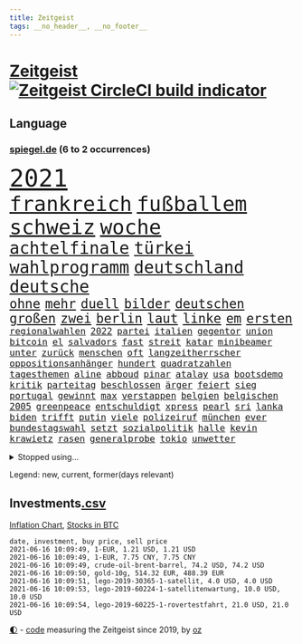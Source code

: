 ```yaml
---
title: Zeitgeist
tags: __no_header__, __no_footer__
---
```


# [Zeitgeist](https://oliz.io/zeitgeist/) [![Zeitgeist CircleCI build indicator](https://circleci.com/gh/ooz/zeitgeist.svg?style=shield)](https://circleci.com/gh/ooz/zeitgeist)

## Language

<h3><a href="https://www.spiegel.de" target="_blank">spiegel.de</a> (6 to 2 occurrences)</h3>
<p style="font-family:monospace">
<span style="font-size:32pt"><a href="news_links.html#2021" class="current">2021</a></span>
<br>
<span style="font-size:27pt"><a href="news_links.html#frankreich" class="current">frankreich</a></span>
<span style="font-size:27pt"><a href="news_links.html#fußballem" class="current">fußballem</a></span>
<span style="font-size:27pt"><a href="news_links.html#schweiz" class="current">schweiz</a></span>
<span style="font-size:27pt"><a href="news_links.html#woche" class="current">woche</a></span>
<br>
<span style="font-size:22pt"><a href="news_links.html#achtelfinale" class="current">achtelfinale</a></span>
<span style="font-size:22pt"><a href="news_links.html#türkei" class="current">türkei</a></span>
<span style="font-size:22pt"><a href="news_links.html#wahlprogramm" class="current">wahlprogramm</a></span>
<span style="font-size:22pt"><a href="news_links.html#deutschland" class="current">deutschland</a></span>
<span style="font-size:22pt"><a href="news_links.html#deutsche" class="current">deutsche</a></span>
<br>
<span style="font-size:17pt"><a href="news_links.html#ohne" class="current">ohne</a></span>
<span style="font-size:17pt"><a href="news_links.html#mehr" class="current">mehr</a></span>
<span style="font-size:17pt"><a href="news_links.html#duell" class="current">duell</a></span>
<span style="font-size:17pt"><a href="news_links.html#bilder" class="current">bilder</a></span>
<span style="font-size:17pt"><a href="news_links.html#deutschen" class="current">deutschen</a></span>
<span style="font-size:17pt"><a href="news_links.html#großen" class="current">großen</a></span>
<span style="font-size:17pt"><a href="news_links.html#zwei" class="current">zwei</a></span>
<span style="font-size:17pt"><a href="news_links.html#berlin" class="current">berlin</a></span>
<span style="font-size:17pt"><a href="news_links.html#laut" class="current">laut</a></span>
<span style="font-size:17pt"><a href="news_links.html#linke" class="current">linke</a></span>
<span style="font-size:17pt"><a href="news_links.html#em" class="current">em</a></span>
<span style="font-size:17pt"><a href="news_links.html#ersten" class="current">ersten</a></span>
<br>
<span style="font-size:12pt"><a href="news_links.html#regionalwahlen" class="current">regionalwahlen</a></span>
<span style="font-size:12pt"><a href="news_links.html#2022" class="current">2022</a></span>
<span style="font-size:12pt"><a href="news_links.html#partei" class="current">partei</a></span>
<span style="font-size:12pt"><a href="news_links.html#italien" class="current">italien</a></span>
<span style="font-size:12pt"><a href="news_links.html#gegentor" class="current">gegentor</a></span>
<span style="font-size:12pt"><a href="news_links.html#union" class="current">union</a></span>
<span style="font-size:12pt"><a href="news_links.html#bitcoin" class="current">bitcoin</a></span>
<span style="font-size:12pt"><a href="news_links.html#el" class="current">el</a></span>
<span style="font-size:12pt"><a href="news_links.html#salvadors" class="current">salvadors</a></span>
<span style="font-size:12pt"><a href="news_links.html#fast" class="current">fast</a></span>
<span style="font-size:12pt"><a href="news_links.html#streit" class="current">streit</a></span>
<span style="font-size:12pt"><a href="news_links.html#katar" class="current">katar</a></span>
<span style="font-size:12pt"><a href="news_links.html#minibeamer" class="new">minibeamer</a></span>
<span style="font-size:12pt"><a href="news_links.html#unter" class="current">unter</a></span>
<span style="font-size:12pt"><a href="news_links.html#zurück" class="current">zurück</a></span>
<span style="font-size:12pt"><a href="news_links.html#menschen" class="current">menschen</a></span>
<span style="font-size:12pt"><a href="news_links.html#oft" class="current">oft</a></span>
<span style="font-size:12pt"><a href="news_links.html#langzeitherrscher" class="current">langzeitherrscher</a></span>
<span style="font-size:12pt"><a href="news_links.html#oppositionsanhänger" class="new">oppositionsanhänger</a></span>
<span style="font-size:12pt"><a href="news_links.html#hundert" class="current">hundert</a></span>
<span style="font-size:12pt"><a href="news_links.html#quadratzahlen" class="new">quadratzahlen</a></span>
<span style="font-size:12pt"><a href="news_links.html#tagesthemen" class="new">tagesthemen</a></span>
<span style="font-size:12pt"><a href="news_links.html#aline" class="new">aline</a></span>
<span style="font-size:12pt"><a href="news_links.html#abboud" class="new">abboud</a></span>
<span style="font-size:12pt"><a href="news_links.html#pinar" class="current">pinar</a></span>
<span style="font-size:12pt"><a href="news_links.html#atalay" class="current">atalay</a></span>
<span style="font-size:12pt"><a href="news_links.html#usa" class="current">usa</a></span>
<span style="font-size:12pt"><a href="news_links.html#bootsdemo" class="new">bootsdemo</a></span>
<span style="font-size:12pt"><a href="news_links.html#kritik" class="current">kritik</a></span>
<span style="font-size:12pt"><a href="news_links.html#parteitag" class="current">parteitag</a></span>
<span style="font-size:12pt"><a href="news_links.html#beschlossen" class="current">beschlossen</a></span>
<span style="font-size:12pt"><a href="news_links.html#ärger" class="current">ärger</a></span>
<span style="font-size:12pt"><a href="news_links.html#feiert" class="current">feiert</a></span>
<span style="font-size:12pt"><a href="news_links.html#sieg" class="current">sieg</a></span>
<span style="font-size:12pt"><a href="news_links.html#portugal" class="current">portugal</a></span>
<span style="font-size:12pt"><a href="news_links.html#gewinnt" class="current">gewinnt</a></span>
<span style="font-size:12pt"><a href="news_links.html#max" class="current">max</a></span>
<span style="font-size:12pt"><a href="news_links.html#verstappen" class="current">verstappen</a></span>
<span style="font-size:12pt"><a href="news_links.html#belgien" class="current">belgien</a></span>
<span style="font-size:12pt"><a href="news_links.html#belgischen" class="current">belgischen</a></span>
<span style="font-size:12pt"><a href="news_links.html#2005" class="new">2005</a></span>
<span style="font-size:12pt"><a href="news_links.html#greenpeace" class="current">greenpeace</a></span>
<span style="font-size:12pt"><a href="news_links.html#entschuldigt" class="current">entschuldigt</a></span>
<span style="font-size:12pt"><a href="news_links.html#xpress" class="current">xpress</a></span>
<span style="font-size:12pt"><a href="news_links.html#pearl" class="current">pearl</a></span>
<span style="font-size:12pt"><a href="news_links.html#sri" class="current">sri</a></span>
<span style="font-size:12pt"><a href="news_links.html#lanka" class="current">lanka</a></span>
<span style="font-size:12pt"><a href="news_links.html#biden" class="current">biden</a></span>
<span style="font-size:12pt"><a href="news_links.html#trifft" class="current">trifft</a></span>
<span style="font-size:12pt"><a href="news_links.html#putin" class="current">putin</a></span>
<span style="font-size:12pt"><a href="news_links.html#viele" class="current">viele</a></span>
<span style="font-size:12pt"><a href="news_links.html#polizeiruf" class="current">polizeiruf</a></span>
<span style="font-size:12pt"><a href="news_links.html#münchen" class="current">münchen</a></span>
<span style="font-size:12pt"><a href="news_links.html#ever" class="current">ever</a></span>
<span style="font-size:12pt"><a href="news_links.html#bundestagswahl" class="current">bundestagswahl</a></span>
<span style="font-size:12pt"><a href="news_links.html#setzt" class="current">setzt</a></span>
<span style="font-size:12pt"><a href="news_links.html#sozialpolitik" class="new">sozialpolitik</a></span>
<span style="font-size:12pt"><a href="news_links.html#halle" class="current">halle</a></span>
<span style="font-size:12pt"><a href="news_links.html#kevin" class="current">kevin</a></span>
<span style="font-size:12pt"><a href="news_links.html#krawietz" class="new">krawietz</a></span>
<span style="font-size:12pt"><a href="news_links.html#rasen" class="current">rasen</a></span>
<span style="font-size:12pt"><a href="news_links.html#generalprobe" class="new">generalprobe</a></span>
<span style="font-size:12pt"><a href="news_links.html#tokio" class="current">tokio</a></span>
<span style="font-size:12pt"><a href="news_links.html#unwetter" class="current">unwetter</a></span>
</p>
<details>
<summary>Stopped using...</summary>
<p class="former" style="font-size:12pt">
bayer(241) infizierte(241) kleineren(241) coronafälle(240) diskriminiert(240) france(240) gerechtigkeit(240) lateinamerika(240) migrationspolitik(240) mittelfeldspieler(240) zweifelt(240) entdeckten(239) geringer(239) geschichten(239) lukas(239) rb(239) reul(239) version(239) 79(238) anleger(238) aufgerufen(238) awards(238) brutale(238) forderungen(238) gefiel(238) haare(238) interessiert(238) mike(238) streiks(238) tatortvote(238) wirklichkeit(238) überraschende(238) 2050(237) 2500(237) arbeitnehmer(237) bildungsministerin(237) entdeckung(237) erzielt(237) genannt(237) geteilt(237) influencer(237) jüdische(237) kandidatinnen(237) klimaneutral(237) lohnt(237) schalke(237) torjäger(237) treffer(237) wettbewerb(237) 737(236) benennt(236) fritz(236) gedrängt(236) instanz(236) kommentiert(236) lockdowns(236) ludwigshafen(236) mitgliedstaaten(236) reduziert(236) roth(236) spdpolitikerin(236) straftaten(236) uswirtschaft(236) virtuell(236) weshalb(236) zahlreicher(236) 04(235) 26(235) 39(235) a2(235) bekanntesten(235) beschwerde(235) besonderen(235) egal(235) gleichzeitig(235) hai(235) informieren(235) krankenhäusern(235) schadet(235) schlimmsten(235) schwedischen(235) standort(235) unmut(235) zlatan(235) 7(234) airbnb(234) bischofskonferenz(234) bundeskanzler(234) christen(234) coronalockdown(234) drehen(234) erkennt(234) feminismus(234) future(234) gefechte(234) gestrandet(234) gestrichen(234) königreichs(234) künstlerin(234) qualität(234) radikalen(234) rote(234) rüsten(234) schalkes(234) stets(234) untersucht(234) weber(234) airbus(233) alkohol(233) betriebe(233) brown(233) cockpit(233) einziges(233) elefanten(233) fünfte(233) gefüllt(233) heran(233) irgendwann(233) klein(233) landen(233) lyon(233) melanie(233) olympique(233) sicherheitsbehörden(233) sparen(233) spätestens(233) tom(233) verweigern(233) atlanta(232) ausweiten(232) bezug(232) britischer(232) depressionen(232) erdgas(232) fridays(232) investiert(232) langer(232) lebt(232) leichter(232) mario(232) nicola(232) nrwinnenminister(232) pompeo(232) raten(232) scheuer(232) tempo(232) vermittlung(232) verzweifelt(232) virologe(232) 33(231) allgäu(231) anlass(231) ausharren(231) beantragen(231) cancel(231) culture(231) gebilligt(231) gehe(231) heizung(231) herrschen(231) kohleausstieg(231) möglichst(231) mütter(231) schulden(231) veranstalter(231) verdächtigt(231) yorker(231) attraktiver(230) bayerntrainer(230) erschütterte(230) feinde(230) fliehen(230) freiburg(230) fördert(230) gesicht(230) hoffenheim(230) höchst(230) impfstoffen(230) klinik(230) kretschmer(230) reiste(230) roboter(230) räumen(230) tasche(230) vertreter(230) zwang(230) 44(229) angeklagter(229) auswanderer(229) diskussionen(229) eskalieren(229) flüchtlingen(229) gelöst(229) lügen(229) massiven(229) pharmakonzerne(229) restaurant(229) unterschiedlichen(229) verdiente(229) verlauf(229) wiederholt(229) zeitalter(229) 27(228) bedarf(228) bedenken(228) dortige(228) drohungen(228) eindringlich(228) erfuhr(228) grundschüler(228) hieß(228) historischen(228) homosexuelle(228) jackson(228) marke(228) niederlagen(228) punktet(228) radsport(228) schuss(228) verkehrsminister(228) verursacht(228) werkzeug(228) zivilisten(228) abgebrochen(227) ausflug(227) aviv(227) begleiten(227) bürgermeisterin(227) durften(227) gedreht(227) geflogen(227) gelsenkirchen(227) handelte(227) mahnen(227) maximal(227) maximilian(227) tel(227) wochenlang(227) zwischenzeitlich(227) ahnung(226) arabischen(226) auswärtigen(226) berufseinstieg(226) branchen(226) familien(226) gestritten(226) menschenleben(226) ministerpräsidentin(226) psychologe(226) schusswaffen(226) wilson(226) wälder(226) übertragung(226) 10000(225) 24jähriger(225) accounts(225) anlagen(225) befreit(225) bekämpft(225) berät(225) gewaltsamen(225) hob(225) häusliche(225) immobilien(225) investitionen(225) katastrophale(225) null(225) politisches(225) schwierigkeiten(225) spaziergang(225) tagelang(225) verspielt(225) volksverhetzung(225) 2011(224) a1(224) beleidigung(224) deals(224) debatten(224) energy(224) historisches(224) messe(224) migrationshintergrund(224) paderborn(224) präsidentin(224) pünktlich(224) satellitenbild(224) social(224) studium(224) taktik(224) umgehend(224) verkehrsunfall(224) vertritt(224) übt(224) aufstand(223) ausfall(223) behaupten(223) freundschaft(223) herzen(223) starker(223) verbündete(223) verwüstungen(223) 600(222) ansteckend(222) bundesstaat(222) volle(222) argentinien(221) besitz(221) dortmunds(221) fortgesetzt(221) indonesien(221) mesut(221) misshandlungen(221) zielgeraden(221) billie(220) eilish(220) eindämmung(220) empfohlen(220) erfassen(220) kanzlerschaft(220) angezündet(219) beschränkungen(219) goldenen(219) verstanden(219) verwandelt(219) ablehnung(218) beschossen(218) dich(218) drücken(218) einbrechen(218) einfacher(218) kanzlerkandidatur(218) kritischen(218) organisieren(218) samstagabend(218) spiegelumfrage(218) angeblicher(217) douglas(217) einnahmen(217) gehirn(217) häftlinge(217) meinen(217) mitgliedsländer(217) prinzip(217) privat(217) prominentesten(217) stiegen(217) tunesien(217) usrepräsentantenhaus(217) vakzine(217) weltkriegsbombe(217) wittert(217) beschuldigten(216) haaland(216) überschwemmungen(216) fragte(215) geschieht(215) kroos(215) männlich(215) provokation(215) schrecken(215) schwerverletzte(215) sturgeon(215) verletzten(215) überprüfen(215) absteiger(214) giuliani(214) lücke(214) probe(214) profifußball(214) sichert(214) sonde(214) springen(214) ständig(214) unglaubliche(214) vorgelegt(214) auffällig(213) hall(213) ignorieren(213) le(213) outfit(213) sachsens(213) stellungnahme(213) teilnahme(213) auszahlung(212) coronabedingt(212) coronaviruspandemie(212) justizministerium(212) netflixserie(212) raab(212) registrieren(212) todesstrafe(212) barnier(211) bestätigte(211) einbruch(211) entscheidet(211) erweist(211) kinderpornografie(211) mobilfunknetz(211) ringen(211) zuckerberg(211) überprüfung(211) bekenntnis(210) bruce(210) dreieinhalb(210) einbrecher(210) erfolgreichsten(210) indizien(210) mitfavorit(210) schlugen(210) untergebracht(210) 17jähriger(209) 73(209) amerikas(209) heiligen(209) katja(209) kracht(209) präsidentenwahl(209) stone(209) 19jähriger(208) bundesverfassungsgericht(208) dein(208) fehlten(208) führungspositionen(208) klaasjan(208) philosoph(208) wütende(208) dc(207) engpässe(207) größere(207) kunstwerk(207) top(207) 46(206) dachten(206) eudiplomaten(206) mitarbeiterin(206) telefonat(206) ausgeweitet(205) bunten(205) empfehlen(205) jubeln(205) stress(205) ware(205) 80000(204) benötigen(204) erzielten(204) praxis(204) s(204) tücken(204) asteroiden(203) flagge(203) hackerangriff(203) reus(203) tätern(203) whochef(203) blake(202) immens(202) maradona(202) messenger(202) regierungserklärung(202) wuchs(202) fußballweltmeister(201) projekts(201) sicherheitsgesetz(201) vogelgrippe(201) fließen(200) onlineplattformen(199) einhalten(197) fame(197) fehlende(197) grünenchefin(197) mischung(197) terroranschlags(197) abermals(196) feierten(196) gewaltsame(196) ksk(196) royale(196) cover(195) erfolgreichen(195) guatemala(195) lieferanten(195) palmer(195) south(195) verhinderte(195) virusmutation(195) wiedergewählt(195) anschlägen(194) daxkonzern(194) trauma(194) coronaeinschränkungen(193) himalaja(193) portal(193) sämtliche(193) verzögerungen(193) wahr(193) bezirk(192) bundesparteitag(192) 39jährigen(191) eisberg(191) gesundheitsdienst(191) gewannen(191) nannten(190) sozial(190) vogel(190) vertraute(189) aussortiert(187) barth(186) beliebten(186) dichter(186) müttern(186) 300000(185) beratungen(185) kameraden(185) kretschmann(185) offensichtlich(185) personelle(185) tragischen(185) vorfällen(185) winfried(185) tanzen(184) diesjährigen(183) farben(183) karlsruhe(183) klischees(183) rwe(183) evangelische(182) sammeln(182) unrealistisch(182) araber(181) befrieden(181) johannes(181) rückgängig(181) startup(181) stellenabbau(181) abschottung(180) edin(179) geiger(179) plänen(179) renault(179) überlastet(178) genehmigen(176) impfzentrum(176) zoom(176) berufswahl(175) hagen(175) smart(175) datenschutz(174) strukturen(174) überstehen(174) coronafolgen(173) umzugehen(173) janet(172) kursieren(172) flüchteten(171) revival(171) beerdigt(169) fabian(169) ibrahimović(169) sancho(169) dreyer(168) heimsieg(168) malu(168) koblenz(167) usarbeitsmarkt(167) 43jähriger(166) billiger(166) brachten(166) trugen(166) verdächtig(166) vertuschen(166) weltmeisterin(166) arnd(164) popsängerin(164) 1975(163) durchhalten(163) entzug(163) mandanten(162) 58(161) bundeskabinett(161) fluglinie(161) ustruppen(161) schärfer(160) ausliefern(159) kraftwerk(159) bürokratie(156) mail(156) geldtransporter(155) kollidierte(155) rekorde(155) bali(154) coronawochenüberblick(154) teneriffa(154) weimar(154) eruptionen(153) flogen(153) kleinere(153) luxusuhren(152) stoffe(152) terzić(151) karolina(150) morddrohungen(150) saisonende(150) 64jährige(149) gedicht(149) bätzing(148) richtlinien(148) aussetzen(147) gesendet(147) groko(147) entlarven(146) ausgegangen(145) texte(145) edeka(144) flüchtlingslagern(144) verschlimmert(143) überschatten(143) stadionsprecher(142) schulabschluss(141) berüchtigte(140) coronavirusvariante(140) jener(140) stromversorgung(140) urlaubsinsel(140) versunkenen(140) anfragen(139) benachbarten(139) positionieren(138) aushelfen(137) wonach(137) freilassen(136) geheim(136) 46jähriger(134) arbeitsgericht(134) höheres(134) papiere(134) rückweg(134) schutzvorkehrungen(134) dna(133) edinburgh(133) strafgerichtshof(133) trainers(133) absetzen(132) führungswechsel(132) höhenflug(132) juristische(132) jagt(131) polizeibeamte(131) impftermin(130) jahn(130) martens(129) rammt(129) ersparnisse(128) fakenews(128) fragwürdigen(128) gestohlenen(128) glasgow(128) indonesischen(128) pokalsieger(128) rotterdam(127) 111(126) hochansteckende(126) lego(126) pantherstar(126) infos(125) irische(125) konfrontation(125) sir(125) häusern(124) java(124) schrittweise(124) terrororganisation(124) zulauf(124) erschleichen(123) leugnen(123) pleiten(123) verheißt(123) willis(123) benutzen(122) kobe(122) delmenhorst(121) huntelaar(121) offline(121) agenda(120) amazons(120) dfbpräsident(120) lauert(120) verstärkte(120) freundlich(119) luxemburg(119) neuwahl(119) pokalfinale(119) gegeneinander(118) abmachung(117) pkwmaut(117) ehrgeizige(116) gemüse(116) master(115) spielzeug(115) typs(115) anrufe(114) datingapp(114) grundstück(114) matratze(114) teilzunehmen(114) aufmarsch(113) erschlagen(113) fügte(113) angemessene(112) gleicht(112) öffnungen(112) bamberg(111) beratungsstelle(110) marina(110) aufmachen(109) bildungssystem(109) bryant(109) gelähmt(109) zusagen(109) erlass(108) stürze(108) börsengang(107) manson(107) marilyn(107) abgefangen(106) berechtigte(106) direkte(106) reparatur(105) traktiert(105) benannt(104) kapital(104) üblich(104) belästigt(103) eingriffe(103) gezahlt(103) brannten(102) river(102) sprengt(102) vereint(102) hortet(101) mobbing(100) chile(99) draghi(99) grab(99) impfschutz(99) wöchentlich(99) brustimplantate(98) kreuzfahrten(98) mutanten(98) nachgebessert(98) rendite(98) rheinland(98) weiblich(98) benachteiligten(97) fahrlässige(97) indiens(97) trieben(97) bedingung(96) elektronischen(96) baron(95) streich(95) exportieren(94) ambitioniertes(93) hochschule(93) leopoldo(93) antwortet(92) bereicherung(92) notstand(92) 20jährige(91) fragwürdiges(91) palästinensischer(91) wahlomat(91) ausgegraben(90) dreieck(90) fahrradbranche(90) formate(90) fußballspieler(90) machtmissbrauch(90) magen(90) marsrover(90) angriffs(89) lösten(89) undenkbar(89) vincent(89) arroganz(88) frieren(88) japanerin(88) linkenvorsitzende(88) psychologischen(88) recherche(88) rechtsmediziner(88) schutzwirkung(88) verstörend(88) berlinern(87) bombardierung(87) eliteeinheit(87) export(87) fassungslos(87) verbots(87) biopic(86) erfüllte(86) royal(86) acts(85) beendeten(85) bürgermeisters(85) gegnerin(85) melilla(85) natotruppen(85) rausch(85) unverständnis(85) vergnügungsparks(85) botschafterin(84) lehrstunde(84) strich(84) inhalten(83) kleinparteien(83) nutzerinnen(83) pen(83) phasen(83) pilotprojekt(83) 41jährigen(82) fahrrädern(82) gesundheitsschutz(82) hilferuf(82) obduziert(82) spannender(82) steuerlich(82) universelle(82) armeechef(81) bundesinstitut(81) francisco(81) mordanklage(81) raketenangriffen(81) zurückgekehrt(81) abgewehrt(80) großereignis(80) internetriesen(80) jayz(80) mitmachen(80) befestigt(79) niemals(79) vorrangig(79) aires(78) buenos(78) flugtaxis(78) frischem(78) geldgebern(78) globes(78) teenagerin(78) täuschen(78) verborgene(78) ökologisch(78) hitlerbilder(77) knoblauch(77) marokkanischen(77) mosambik(77) pazifik(76) sexualisierter(76) steuersätzen(76) studienfach(76) unabhängigkeitsbewegung(76) vernehmung(76) vorgesetzte(76) cduabgeordnete(75) herkömmliche(75) seenotrettungsschiff(75) sicherheitsauflagen(75) aktivistengruppe(74) aufräumen(74) buchstaben(74) exzesse(74) thessaloniki(74) uskonservativen(74) angesteuert(73) goldener(73) löws(73) schieflage(73) dramatisches(72) erforschung(72) hausarztpraxen(72) hawks(72) hingewiesen(72) viertes(72) ansteigen(71) betet(71) gdl(71) lokführergewerkschaft(71) lokführern(71) studienergebnisse(71) zyklon(71) adams(70) jogi(70) michigan(70) watt(70) dagmar(69) fahrender(69) verharrt(69) algorithmen(68) angriffswelle(68) diskriminierte(68) einnahme(68) musst(68) geflügelpest(67) gekracht(67) kampl(67) press(67) room(67) vergewaltigers(67) weltberühmt(67) jordanien(66) freizeittipps(65) harmloser(65) immunisiert(65) verglich(65) überraschendste(65) aussichtsreichen(64) boxen(64) lea(64) sofortiger(64) ustalkerin(64) zweitimpfung(64) 2001(63) nagelsmann(63) niedergelassene(63) seid(63) sicherheitslücke(63) eingebunden(62) gift(62) hunderter(62) rassistisches(62) übernehme(62) dunkel(61) jährlich(61) kürzester(61) mitgliedern(61) nachziehen(61) zauberwürfel(61) zögern(61) impfstoffexporte(60) nebeneinkünften(60) staatsanwälte(60) unangemessene(60) vergrub(60) geklappt(59) landesarbeitsgericht(59) witwe(59) ermittlungsverfahren(58) raubzug(58) 15jähriger(57) dubiosen(57) elfjährige(57) kundgebungen(57) aufzuhalten(56) exporteure(56) kebekus(56) leichtathleten(56) massagesalons(56) modellprojekt(56) einklagen(55) gehälter(55) impftempo(54) masters(54) 1974(53) 35jährige(53) deutschisraelische(53) gauweiler(53) güter(53) ostküste(53) unbeteiligte(53) abwärts(52) spürt(52) aufsteigt(51) tee(51) zugeständnisse(51) chauvin(50) derek(50) schlaganfälle(50) sesamstraße(50) afroamerikaners(49) gerichtstermine(49) gerichtsverhandlung(49) jr(49) kürzer(49) nordafrika(49) radfahren(49) regionale(49) schönheitswettbewerb(49) einsammeln(48) fantastisch(48) klimabilanz(48) kritikerin(48) verlag(48) anrainer(47) auszugeben(47) expolizist(47) impfziel(47) kuss(47) enkeltrick(46) geschädigten(46) grenzzaun(46) großflächig(46) kleinerer(46) käse(46) platten(46) scheuers(46) tierwesen(46) zulassungshürden(46) joseph(45) kraus(45) scrollen(45) tätowierungen(45) ressourcen(44) berlinzehlendorf(43) brüsseler(43) genitalverstümmelung(43) kniet(43) schulnoten(43) veto(43) viola(43) zehlendorf(43) boseman(42) chadwick(42) lösegeld(42) menschliches(42) posthum(42) 54jähriger(41) borissow(41) campingplatz(41) cduführung(41) covid19infektion(41) deeskalation(41) demokratiefördergesetz(41) labour(41) packenden(41) ulrike(41) bojko(40) fotobuch(40) nachrichtenportal(39) rtlshow(39) zurückhalten(39) benzema(38) irrt(38) statistik(38) wandeln(38) ängsten(38) dublin(37) handelskammer(37) inland(37) sarg(37) seychellen(37) unternehmenssteuern(37) usmagazin(37) gesinnung(36) abstiegsgefährdete(35) aufgebrachte(35) bezweifeln(35) heldin(35) naturgesetze(35) verabschiedete(35) walters(35) aufrüstung(34) chicago(34) edmund(34) mehrkosten(34) wütenden(34) alibaba(33) außenministers(33) biografie(33) kuh(33) rekordstrafe(33) cyberattacke(32) spekulation(32) tunesischen(32) untergang(32) forschungsministerin(30) geschleudert(30) notwendigen(30) verbrennungsmotoren(30) ökozid(30) bayernlegende(29) freihandelsabkommen(29) kids(29) teamleiterin(29) abliefern(28) basketballpokal(28) betriebsärzte(28) verlieben(28) ausstatten(26) ehejahren(26) kennengelernt(26) absenken(25) afghanischen(25) erstimpfung(25) klauseln(25) regionalregierung(25) ungewollte(25) abi(24) comedysendung(24) dinosaurierart(24) dutzender(24) elton(24) gründerszene(24) konkurrenzkampf(24) lebensgefährlichen(24) spitzenkandidatur(24) travolta(24) coronaopfer(23) gegenstände(23) genutztes(23) impfberechtigten(23) iris(23) kinderreportern(23) pandemiebedingten(23) speech(23) dgb(22) dynamo(22) geschosse(22) kleinklein(22) kontaktbeschränkung(22) pokémonsammelkarten(22) wissenschaftliche(22) zündete(22) aufwendigen(21) passé(21) videotest(21) reiter(20) agenten(19) co₂abgabe(19) grünenanhänger(19) spdchef(19) cher(18) englisch(18) fastenbrechen(18) krematorien(18) lieke(18) polizeistation(18) prosieben(18) raketenbeschuss(18) schnellstmöglich(18) spiegelanalyse(18) vierjähriger(18) auslandsgeheimdienst(17) begraben(17) wahlperiode(17) überarbeitung(17) auszeichnung(16) beatrice(16) hartes(16) hinreißen(16) melinda(16) wandlung(16) fu(15) klimaschutzgesetz(15) klimaschutzgesetzes(15) produkten(15) wachsamkeit(15) basislager(14) bnd(14) chefredakteurin(14) einstimmen(14) eskalierten(14) hrubesch(14) leistet(14) mettmann(14) nepal(14) beleg(13) gefängnisstrafen(13) impfdrängler(13) milliardenschwere(13) soße(13) stolpert(13) küstenstadt(12) schüttete(12) terzic(12) westdeutschen(12) absolute(11) akzeptabel(11) bewerbungen(11) wally(11) ziemiak(11)
</p>
</details>
<p>Legend: <span class="new">new</span>, <span class="current">current</span>, <span class="former">former(days relevant)</span></p>

## Investments[.csv](investments.csv)

[Inflation Chart](https://inflationchart.com),
[Stocks in BTC](https://stonksinbtc.xyz/)

```
date, investment, buy price, sell price
2021-06-16 10:09:49, 1-EUR, 1.21 USD, 1.21 USD
2021-06-16 10:09:49, 1-EUR, 7.75 CNY, 7.75 CNY
2021-06-16 10:09:49, crude-oil-brent-barrel, 74.2 USD, 74.2 USD
2021-06-16 10:09:50, gold-10g, 514.32 EUR, 488.39 EUR
2021-06-16 10:09:51, lego-2019-30365-1-satellit, 4.0 USD, 4.0 USD
2021-06-16 10:09:53, lego-2019-60224-1-satellitenwartung, 10.0 USD, 10.0 USD
2021-06-16 10:09:54, lego-2019-60225-1-rovertestfahrt, 21.0 USD, 21.0 USD
```

<footer>
<a href="javascript:toggleTheme()" class="nav">🌓</a>
- <a href="https://github.com/ooz/zeitgeist">code</a> measuring the Zeitgeist since 2019, by <a href="https://oliz.io">oz</a>
</footer>
